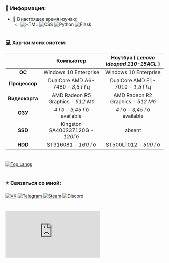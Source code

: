 ### 📃 Информация:
- 🌱 В настоящее время изучаю:
    - ![HTML](https://img.shields.io/badge/-HTML-E34F26?style=for-the-badge&logo=html5&logoColor=FFF) ![CSS](https://img.shields.io/badge/-Css-1572B6?style=for-the-badge&logo=CSS3&logoColor=FFF) ![Python](https://img.shields.io/badge/-Python-3776AB?style=for-the-badge&logo=Python&logoColor=FFF) ![Flask](https://img.shields.io/badge/-Flask-090909?style=for-the-badge&logo=Flask&logoColor=fff)
#
### 💻 Хар-ки моих систем:
|| **Компьютер** | **Ноутбук ( *Lenovo Ideapad 110-15ACL* )** |
|:-:|:-:|:-:|
| **ОС** | Windows 10 Enterprise | Windows 10 Enterprise |
| **Процессор** | DualCore AMD A6-7480 - *3,5 ГГц* | DualCore AMD E1-7010 - *1,5 ГГц* |
| **Видеокарта** | AMD Radeon R5 Graphics - *512 Мб* | AMD Radeon R2 Graphics - *512 Мб* |
| **ОЗУ** | *4 Гб* - *3,45 Гб* available | *4 Гб* - *3,45 Гб* available |
| **SSD** | Kingston SA400S37120G - *120Гб* | absent |
| **HDD** | ST316081 - *160 Гб* | ST500LT012 - *500 Гб* |
#
[![Top Langs](https://github-readme-stats.vercel.app/api/top-langs/?username=mohovoy&layout=compact)](https://github.com/anuraghazra/github-readme-stats)
#
### ⭐ Связаться со мной:
[![VK](https://img.shields.io/badge/-VK-4680C2?style=for-the-badge&logo=VK&logoColor=FFF)](https://vk.com/nikita.mohovikov) [![Telegram](https://img.shields.io/badge/-Telegram-2CA5E0?style=for-the-badge&logo=Telegram)](https://t.me/mohovoy) [![Steam](https://img.shields.io/badge/-Steam-090909?style=for-the-badge&logo=steam&logoColor=fff)](https://steamcommunity.com/id/mohovoy/) ![Discord](https://img.shields.io/badge/-mohovoy%232611-7289DA?style=for-the-badge&logo=Discord&logoColor=fff)
#
[![Сертификат](https://nick-name.ru/img.php?id=1673351&sert=1)](https://nick-name.ru/nickname/mohovoy/ "Сертификат на никнейм mohovoy, зарегистрирован на Моховикова Никиту Сергеевича")